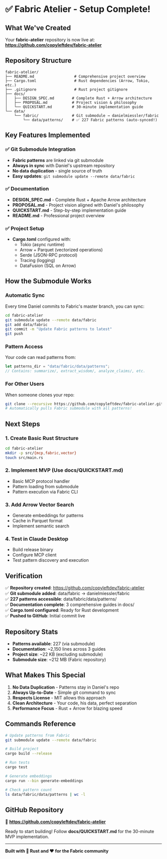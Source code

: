 # ✅ Fabric Atelier - Setup Complete!

## What We've Created

Your **fabric-atelier** repository is now live at:
**https://github.com/copyleftdev/fabric-atelier**

## Repository Structure

```
fabric-atelier/
├── README.md                  # Comprehensive project overview
├── Cargo.toml                 # Rust dependencies (Arrow, Tokio, etc.)
├── .gitignore                 # Rust project gitignore
├── docs/
│   ├── DESIGN_SPEC.md        # Complete Rust + Arrow architecture
│   ├── PROPOSAL.md           # Project vision & philosophy
│   └── QUICKSTART.md         # 30-minute implementation guide
└── data/
    └── fabric/               # Git submodule → danielmiessler/fabric
        └── data/patterns/    # ✅ 227 Fabric patterns (auto-synced!)
```

## Key Features Implemented

### ✅ Git Submodule Integration
- **Fabric patterns** are linked via git submodule
- **Always in sync** with Daniel's upstream repository
- **No data duplication** - single source of truth
- **Easy updates**: `git submodule update --remote data/fabric`

### ✅ Documentation
- **DESIGN_SPEC.md** - Complete Rust + Apache Arrow architecture
- **PROPOSAL.md** - Project vision aligned with Daniel's philosophy
- **QUICKSTART.md** - Step-by-step implementation guide
- **README.md** - Professional project overview

### ✅ Project Setup
- **Cargo.toml** configured with:
  - Tokio (async runtime)
  - Arrow + Parquet (vectorized operations)
  - Serde (JSON-RPC protocol)
  - Tracing (logging)
  - DataFusion (SQL on Arrow)

## How the Submodule Works

### Automatic Sync
Every time Daniel commits to Fabric's master branch, you can sync:

```bash
cd fabric-atelier
git submodule update --remote data/fabric
git add data/fabric
git commit -m "Update Fabric patterns to latest"
git push
```

### Pattern Access
Your code can read patterns from:
```rust
let patterns_dir = "data/fabric/data/patterns";
// Contains: summarize/, extract_wisdom/, analyze_claims/, etc.
```

### For Other Users
When someone clones your repo:
```bash
git clone --recursive https://github.com/copyleftdev/fabric-atelier.git
# Automatically pulls Fabric submodule with all patterns!
```

## Next Steps

### 1. Create Basic Rust Structure
```bash
cd fabric-atelier
mkdir -p src/{mcp,fabric,vector}
touch src/main.rs
```

### 2. Implement MVP (Use docs/QUICKSTART.md)
- Basic MCP protocol handler
- Pattern loading from submodule
- Pattern execution via Fabric CLI

### 3. Add Arrow Vector Search
- Generate embeddings for patterns
- Cache in Parquet format
- Implement semantic search

### 4. Test in Claude Desktop
- Build release binary
- Configure MCP client
- Test pattern discovery and execution

## Verification

✅ **Repository created**: https://github.com/copyleftdev/fabric-atelier  
✅ **Git submodule added**: data/fabric → danielmiessler/fabric  
✅ **227 patterns accessible**: data/fabric/data/patterns/  
✅ **Documentation complete**: 3 comprehensive guides in docs/  
✅ **Cargo.toml configured**: Ready for Rust development  
✅ **Pushed to GitHub**: Initial commit live  

## Repository Stats

- **Patterns available**: 227 (via submodule)
- **Documentation**: ~2,150 lines across 3 guides
- **Project size**: ~22 KB (excluding submodule)
- **Submodule size**: ~212 MB (Fabric repository)

## What Makes This Special

1. **No Data Duplication** - Patterns stay in Daniel's repo
2. **Always Up-to-Date** - Simple git command to sync
3. **Respects License** - MIT allows this approach
4. **Clean Architecture** - Your code, his data, perfect separation
5. **Performance Focus** - Rust + Arrow for blazing speed

## Commands Reference

```bash
# Update patterns from Fabric
git submodule update --remote data/fabric

# Build project
cargo build --release

# Run tests
cargo test

# Generate embeddings
cargo run --bin generate-embeddings

# Check pattern count
ls data/fabric/data/patterns | wc -l
```

## GitHub Repository

🔗 **https://github.com/copyleftdev/fabric-atelier**

Ready to start building! Follow **docs/QUICKSTART.md** for the 30-minute MVP implementation.

---

**Built with 🦀 Rust and ❤️ for the Fabric community**
